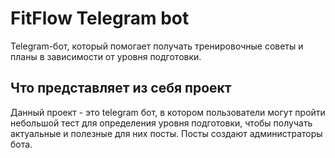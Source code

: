 # FitFlow Telegram bot

Telegram-бот, который помогает получать тренировочные советы и планы в зависимости от уровня подготовки.

## Что представляет из себя проект

Данный проект - это telegram бот, в котором пользователи могут пройти небольшой тест для определения уровня подготовки, чтобы получать актуальные и полезные для них посты. Посты создают администраторы бота.
